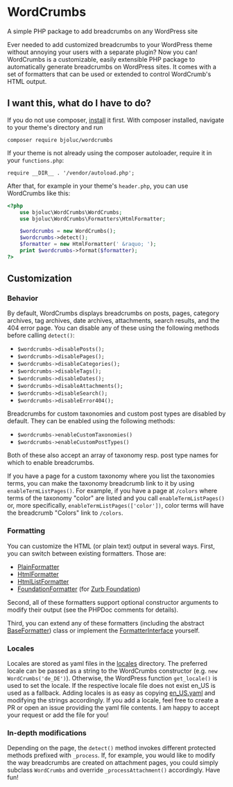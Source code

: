 # WordCrumbs
A simple PHP package to add breadcrumbs on any WordPress site

Ever needed to add customized breadcrumbs to your WordPress theme without annoying your users with a separate plugin? Now you can! WordCrumbs is a customizable, easily extensible PHP package to automatically generate breadcrumbs on WordPress sites. It comes with a set of formatters that can be used or extended to control WordCrumb's HTML output.

## I want this, what do I have to do?

If you do not use composer, [install](https://getcomposer.org/) it first. With composer installed, navigate to your theme's directory and run
```
composer require bjoluc/wordcrumbs
```

If your theme is not already using the composer autoloader, require it in your `functions.php`:
```
require __DIR__ . '/vendor/autoload.php';
```

After that, for example in your theme's `header.php`, you can use WordCrumbs like this:
```php
<?php
    use bjoluc\WordCrumbs\WordCrumbs;
    use bjoluc\WordCrumbs\Formatters\HtmlFormatter;

    $wordcrumbs = new WordCrumbs();
    $wordcrumbs->detect();
    $formatter = new HtmlFormatter(' &raquo; ');
    print $wordcrumbs->format($formatter);
?>
```

## Customization
### Behavior

By default, WordCrumbs displays breadcrumbs on posts, pages, category archives, tag archives, date archives, attachments, search results, and the 404 error page. You can disable any of these using the following methods before calling `detect()`:
* `$wordcrumbs->disablePosts();`
* `$wordcrumbs->disablePages();`
* `$wordcrumbs->disableCategories();`
* `$wordcrumbs->disableTags();`
* `$wordcrumbs->disableDates();`
* `$wordcrumbs->disableAttachments();`
* `$wordcrumbs->disableSearch();`
* `$wordcrumbs->disableError404();`

Breadcrumbs for custom taxonomies and custom post types are disabled by default. They can be enabled using the following methods:
* `$wordcrumbs->enableCustomTaxonomies()`
* `$wordcrumbs->enableCustomPostTypes()`

Both of these also accept an array of taxonomy resp. post type names for which to enable breadcrumbs.

If you have a page for a custom taxonomy where you list the taxonomies terms, you can make the taxonomy breadcrumb link to it by using `enableTermListPages()`. For example, if you have a page at `/colors` where terms of the taxonomy "color" are listed and you call `enableTermListPages()` or, more specifically, `enableTermListPages(['color'])`, color terms will have the breadcrumb "Colors" link to `/colors`.

### Formatting

You can customize the HTML (or plain text) output in several ways. First, you can switch between existing formatters. Those are:
* [PlainFormatter](src/Formatters/PlainFormatter.php)
* [HtmlFormatter](src/Formatters/HtmlFormatter.php)
* [HtmlListFormatter](src/Formatters/HtmlListFormatter.php)
* [FoundationFormatter](src/Formatters/FoundationFormatter.php) (for [Zurb Foundation](https://get.foundation/))

Second, all of these formatters support optional constructor arguments to modify their output (see the PHPDoc comments for details).

Third, you can extend any of these formatters (including the abstract [BaseFormatter](src/Formatters/BaseFormatter.php)) class or implement the [FormatterInterface](src/Formatters/FormatterInterface.php) yourself.

### Locales

Locales are stored as yaml files in the [locales](locales) directory. The preferred locale can be passed as a string to the WordCrumbs constructor (e.g. `new WordCrumbs('de_DE')`). Otherwise, the WordPress function `get_locale()` is used to set the locale. If the respective locale file does not exist en_US is used as a fallback.
Adding locales is as easy as copying [en_US.yaml](locales/en_US.yaml) and modifying the strings accordingly. If you add a locale, feel free to create a PR or open an issue providing the yaml file contents. I am happy to accept your request or add the file for you!

### In-depth modifications

Depending on the page, the `detect()` method invokes different protected methods prefixed with `_process`. If, for example, you would like to modify the way breadcrumbs are created on attachment pages, you could simply subclass `WordCrumbs` and override `_processAttachment()` accordingly. Have fun!
